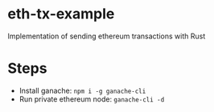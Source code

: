 # eth-tx-example
Implementation of sending ethereum transactions with Rust


# Steps

- Install ganache: `npm i -g ganache-cli`
- Run private ethereum node: `ganache-cli -d`